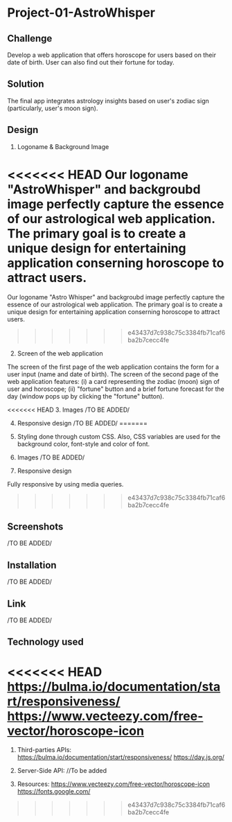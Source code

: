 # Project-01-AstroWhisper


## Challenge 

Develop a web application that offers horoscope for users based on their date of birth. User can also find out their fortune for today.

## Solution

The final app integrates astrology insights based on user's zodiac sign (particularly, user's moon sign).

## Design 

1. Logoname & Background Image

<<<<<<< HEAD
Our logoname "AstroWhisper" and backgroubd image perfectly capture the essence of our astrological web application. The primary goal is to create a unique design for entertaining application conserning horoscope to attract users.
=======
Our logoname "Astro Whisper" and backgroubd image perfectly capture the essence of our astrological web application. The primary goal is to create a unique design for entertaining application conserning horoscope to attract users.
>>>>>>> e43437d7c938c75c3384fb71caf6ba2b7cecc4fe

2. Screen of the web application

The screen of the first page of the web application contains the form for a user input (name and date of birth).
The screen of the second page of the web application features:
     (i) a card representing the zodiac (moon) sign of user and horoscope;
     (ii) "fortune" button and a brief fortune forecast for the day (window pops up by clicking the "fortune" button).

<<<<<<< HEAD
3. Images /TO BE ADDED/

4. Responsive design /TO BE ADDED/
=======
3. Styling done through custom CSS. Also, CSS variables are used for the background color, font-style and color of font.

3. Images /TO BE ADDED/

4. Responsive design

Fully responsive by using media queries.
>>>>>>> e43437d7c938c75c3384fb71caf6ba2b7cecc4fe

## Screenshots 
/TO BE ADDED/

## Installation
/TO BE ADDED/

## Link
/TO BE ADDED/

## Technology used

<<<<<<< HEAD
https://bulma.io/documentation/start/responsiveness/
https://www.vecteezy.com/free-vector/horoscope-icon
=======
1. Third-parties APIs:
https://bulma.io/documentation/start/responsiveness/
https://day.js.org/

2. Server-Side API:
//To be added

3. Resources:
https://www.vecteezy.com/free-vector/horoscope-icon
https://fonts.google.com/


>>>>>>> e43437d7c938c75c3384fb71caf6ba2b7cecc4fe
